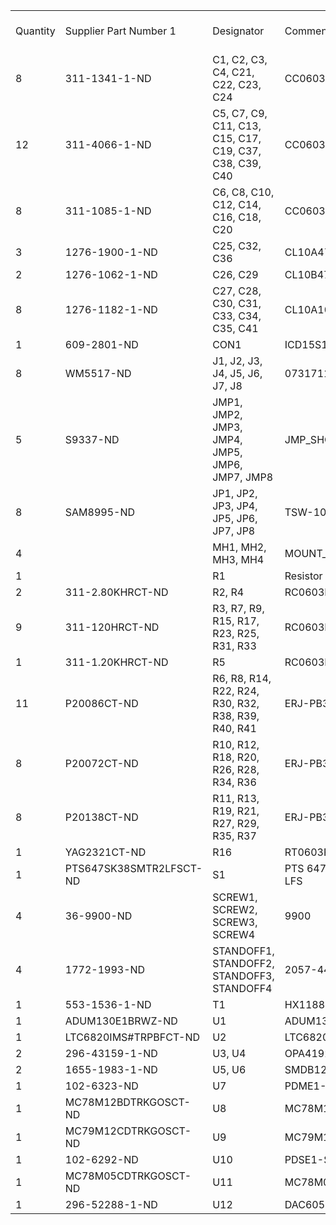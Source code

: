 | | | | | | |
|-|-|-|-|-|-|
|Quantity|Supplier Part Number 1|Designator|Comment|Value|Supplier Order Qty 1|
|8|311-1341-1-ND|C1, C2, C3, C4, C21, C22, C23, C24|CC0603KRX7R8BB104|0.1uF|80|
|12|311-4066-1-ND|C5, C7, C9, C11, C13, C15, C17, C19, C37, C38, C39, C40|CC0603KRX7R7BB184|0.18uF|120|
|8|311-1085-1-ND|C6, C8, C10, C12, C14, C16, C18, C20|CC0603KRX7R9BB103|10nF|80|
|3|1276-1900-1-ND|C25, C32, C36|CL10A475KA8NQNC|4.7uF|30|
|2|1276-1062-1-ND|C26, C29|CL10B474KO8NNNC|0.47uF|20|
|8|1276-1182-1-ND|C27, C28, C30, C31, C33, C34, C35, C41|CL10A105KP8NNNC|1uF|80|
|1|609-2801-ND|CON1|ICD15S13E6GX00LF| |10|
|8|WM5517-ND|J1, J2, J3, J4, J5, J6, J7, J8|0731711900| |80|
|5|S9337-ND|JMP1, JMP2, JMP3, JMP4, JMP5, JMP6, JMP7, JMP8|JMP_SHORT| |80|
|8|SAM8995-ND|JP1, JP2, JP3, JP4, JP5, JP6, JP7, JP8|TSW-103-07-F-S| |80|
|4| |MH1, MH2, MH3, MH4|MOUNT_HOLE| | |
|1| |R1|Resistor|DNP| |
|2|311-2.80KHRCT-ND|R2, R4|RC0603FR-072K8L|2.8K|20|
|9|311-120HRCT-ND|R3, R7, R9, R15, R17, R23, R25, R31, R33|RC0603FR-07120RL|120|90|
|1|311-1.20KHRCT-ND|R5|RC0603FR-071K2L|1.2K|10|
|11|P20086CT-ND|R6, R8, R14, R22, R24, R30, R32, R38, R39, R40, R41|ERJ-PB3B1002V|10K|110|
|8|P20072CT-ND|R10, R12, R18, R20, R26, R28, R34, R36|ERJ-PB3B7501V|7.5K|80|
|8|P20138CT-ND|R11, R13, R19, R21, R27, R29, R35, R37|ERJ-PB3B3002V|30K|80|
|1|YAG2321CT-ND|R16|RT0603FRE0710KL|10K|10|
|1|PTS647SK38SMTR2LFSCT-ND|S1|PTS 647 SK38 SMTR2 LFS| |10|
|4|36-9900-ND|SCREW1, SCREW2, SCREW3, SCREW4|9900| |40|
|4|1772-1993-ND|STANDOFF1, STANDOFF2, STANDOFF3, STANDOFF4|2057-440-AL-7| |40|
|1|553-1536-1-ND|T1|HX1188NLT| |10|
|1|ADUM130E1BRWZ-ND|U1|ADUM130E1BRWZ| |10|
|1|LTC6820IMS#TRPBFCT-ND|U2|LTC6820IMS#TRPBF| |10|
|2|296-43159-1-ND|U3, U4|OPA4192IDR| |20|
|2|1655-1983-1-ND|U5, U6|SMDB12CTR| |20|
|1|102-6323-ND|U7|PDME1-S5-D15-S| |10|
|1|MC78M12BDTRKGOSCT-ND|U8|MC78M12BDTRKG| |10|
|1|MC79M12CDTRKGOSCT-ND|U9|MC79M12CDTRKG| |10|
|1|102-6292-ND|U10|PDSE1-S5-S9-S| |10|
|1|MC78M05CDTRKGOSCT-ND|U11|MC78M05CDTRKG| |10|
|1|296-52288-1-ND|U12|DAC60508MCRTET| |10|
